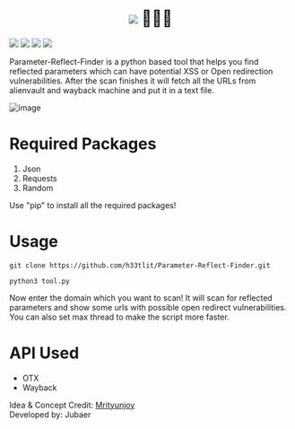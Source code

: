 <h1 align="center"><img src="https://img.shields.io/badge/Parameter Reflect Finder-Version%3A 1-red?style=for-the-badge"> 🕵🏻‍♂️</h1>
<p>
 <img src="https://img.shields.io/github/issues-raw/h33tlit/Parameter-Reflect-Finder?style=for-the-badge">
 <img src="https://img.shields.io/github/stars/h33tlit/Parameter-Reflect-Finder?color=white&logo=github&style=for-the-badge">
 <img src="https://img.shields.io/github/forks/h33tlit/Parameter-Reflect-Finder?color=white&logo=github&style=for-the-badge">
 <img src="https://img.shields.io/github/commit-activity/m/h33tlit/Parameter-Reflect-Finder?style=for-the-badge">
 
  
  
Parameter-Reflect-Finder is a python based tool that helps you find reflected parameters which can have potential XSS or Open redirection vulnerabilities. After the scan finishes it will fetch all the URLs from alienvault and wayback machine and put it in a text file.
</p>


![image](https://user-images.githubusercontent.com/97327489/173410443-368cbb81-7245-4ef7-b4c9-ce053154aeb7.png)






# Required Packages
1. Json
2. Requests
3. Random

Use "pip" to install all the required packages!

# Usage

```git clone https://github.com/h33tlit/Parameter-Reflect-Finder.git```

```python3 tool.py```

Now enter the domain which you want to scan! It will scan for reflected parameters and show some urls with possible open redirect vulnerabilities.
You can also set max thread to make the script more faster.


# API Used

* OTX
* Wayback


Idea & Concept Credit: <a href="https://github.com/sup3r-b0y">Mrityunjoy</a>
<br/>
Developed by: Jubaer
